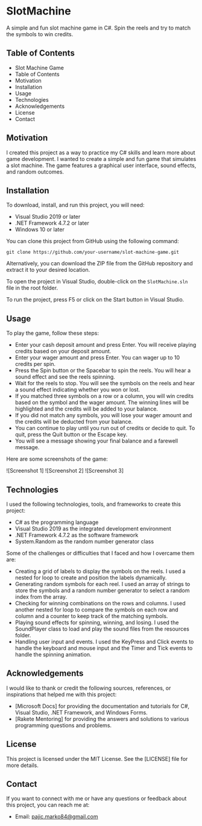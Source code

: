 # SlotMachine

A simple and fun slot machine game in C#. Spin the reels and try to match the symbols to win credits.

## Table of Contents

- Slot Machine Game
- Table of Contents
- Motivation
- Installation
- Usage
- Technologies
- Acknowledgements
- License
- Contact

## Motivation

I created this project as a way to practice my C# skills and learn more about game development. I wanted to create a simple and fun game that simulates a slot machine. The game features a graphical user interface, sound effects, and random outcomes.

## Installation

To download, install, and run this project, you will need:

- Visual Studio 2019 or later
- .NET Framework 4.7.2 or later
- Windows 10 or later

You can clone this project from GitHub using the following command:

`git clone https://github.com/your-username/slot-machine-game.git`

Alternatively, you can download the ZIP file from the GitHub repository and extract it to your desired location.

To open the project in Visual Studio, double-click on the `SlotMachine.sln` file in the root folder.

To run the project, press F5 or click on the Start button in Visual Studio.

## Usage

To play the game, follow these steps:

- Enter your cash deposit amount and press Enter. You will receive playing credits based on your deposit amount.
- Enter your wager amount and press Enter. You can wager up to 10 credits per spin.
- Press the Spin button or the Spacebar to spin the reels. You will hear a sound effect and see the reels spinning.
- Wait for the reels to stop. You will see the symbols on the reels and hear a sound effect indicating whether you won or lost.
- If you matched three symbols on a row or a column, you will win credits based on the symbol and the wager amount. The winning lines will be highlighted and the credits will be added to your balance.
- If you did not match any symbols, you will lose your wager amount and the credits will be deducted from your balance.
- You can continue to play until you run out of credits or decide to quit. To quit, press the Quit button or the Escape key.
- You will see a message showing your final balance and a farewell message.

Here are some screenshots of the game:

![Screenshot 1]
![Screenshot 2]
![Screenshot 3]

## Technologies

I used the following technologies, tools, and frameworks to create this project:

- C# as the programming language
- Visual Studio 2019 as the integrated development environment
- .NET Framework 4.7.2 as the software framework
- System.Random as the random number generator class

Some of the challenges or difficulties that I faced and how I overcame them are:

- Creating a grid of labels to display the symbols on the reels. I used a nested for loop to create and position the labels dynamically.
- Generating random symbols for each reel. I used an array of strings to store the symbols and a random number generator to select a random index from the array.
- Checking for winning combinations on the rows and columns. I used another nested for loop to compare the symbols on each row and column and a counter to keep track of the matching symbols.
- Playing sound effects for spinning, winning, and losing. I used the SoundPlayer class to load and play the sound files from the resources folder.
- Handling user input and events. I used the KeyPress and Click events to handle the keyboard and mouse input and the Timer and Tick events to handle the spinning animation.

## Acknowledgements

I would like to thank or credit the following sources, references, or inspirations that helped me with this project:

- [Microsoft Docs] for providing the documentation and tutorials for C#, Visual Studio, .NET Framework, and Windows Forms.
- [Rakete Mentoring] for providing the answers and solutions to various programming questions and problems.

## License

This project is licensed under the MIT License. See the [LICENSE] file for more details.

## Contact

If you want to connect with me or have any questions or feedback about this project, you can reach me at:

- Email: pajic.marko84@gmail.com
